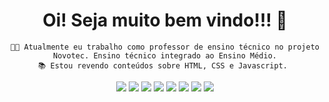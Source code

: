 
<h1 align="center"> Oi! Seja muito bem vindo!!! 🖖 </h1>
<div align="center">    
    
    👩‍💻 Atualmente eu trabalho como professor de ensino técnico no projeto Novotec. Ensino técnico integrado ao Ensino Médio.
    📚 Estou revendo conteúdos sobre HTML, CSS e Javascript. 
    
</div>  

<div align="center">
    <img src="https://img.shields.io/badge/Oracle-F80000?style=for-the-badge&logo=Oracle&logoColor=white"> 
    <img src="https://img.shields.io/badge/JavaScript-323330?style=for-the-badge&logo=javascript&logoColor=F7DF1E"> 
    <img src="https://img.shields.io/badge/PHP-777BB4?style=for-the-badge&logo=php&logoColor=white"> 
    <img src="https://img.shields.io/badge/CSS3-1572B6?style=for-the-badge&logo=css3&logoColor=white">
    <img src="https://img.shields.io/badge/HTML5-E34F26?style=for-the-badge&logo=html5&logoColor=white"> 
    <img src="https://img.shields.io/badge/Laravel-FF2D20?style=for-the-badge&logo=laravel&logoColor=white">
    <img src="https://img.shields.io/badge/Docker-2CA5E0?style=for-the-badge&logo=docker&logoColor=white">
    <img src="https://img.shields.io/badge/Composer-885630?style=for-the-badge&logo=Composer&logoColor=white">
      
</div>
              
    
    

